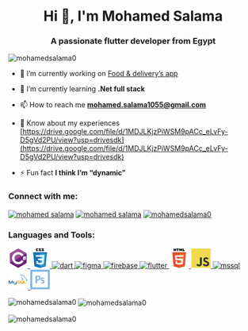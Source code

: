 <h1 align="center">Hi 👋, I'm Mohamed Salama</h1>
<h3 align="center">A passionate flutter developer from Egypt</h3>

<p align="left"> <img src="https://komarev.com/ghpvc/?username=mohamedsalama0&label=Profile%20views&color=0e75b6&style=flat" alt="mohamedsalama0" /> </p>

- 🔭 I’m currently working on [Food & delivery’s app](https://github.com/MohamedSalama0/food_delivery_app)

- 🌱 I’m currently learning **.Net full stack**

- 📫 How to reach me **mohamed.salama1055@gmail.com**

- 📄 Know about my experiences [https://drive.google.com/file/d/1MDJLKjzPiWSM9pACc_eLvFy-D5gVd2PU/view?usp=drivesdk](https://drive.google.com/file/d/1MDJLKjzPiWSM9pACc_eLvFy-D5gVd2PU/view?usp=drivesdk)

- ⚡ Fun fact **I think I’m “dynamic”**

<h3 align="left">Connect with me:</h3>
<p align="left">
<a href="https://linkedin.com/in/mohamed salama" target="blank"><img align="center" src="https://raw.githubusercontent.com/rahuldkjain/github-profile-readme-generator/master/src/images/icons/Social/linked-in-alt.svg" alt="mohamed salama" height="30" width="40" /></a>
<a href="https://fb.com/mohamed salama" target="blank"><img align="center" src="https://raw.githubusercontent.com/rahuldkjain/github-profile-readme-generator/master/src/images/icons/Social/facebook.svg" alt="mohamed salama" height="30" width="40" /></a>
<a href="https://www.leetcode.com/mohamedsalama0" target="blank"><img align="center" src="https://raw.githubusercontent.com/rahuldkjain/github-profile-readme-generator/master/src/images/icons/Social/leet-code.svg" alt="mohamedsalama0" height="30" width="40" /></a>
</p>

<h3 align="left">Languages and Tools:</h3>
<p align="left"> <a href="https://www.w3schools.com/cs/" target="_blank" rel="noreferrer"> <img src="https://raw.githubusercontent.com/devicons/devicon/master/icons/csharp/csharp-original.svg" alt="csharp" width="40" height="40"/> </a> <a href="https://www.w3schools.com/css/" target="_blank" rel="noreferrer"> <img src="https://raw.githubusercontent.com/devicons/devicon/master/icons/css3/css3-original-wordmark.svg" alt="css3" width="40" height="40"/> </a> <a href="https://dart.dev" target="_blank" rel="noreferrer"> <img src="https://www.vectorlogo.zone/logos/dartlang/dartlang-icon.svg" alt="dart" width="40" height="40"/> </a> <a href="https://www.figma.com/" target="_blank" rel="noreferrer"> <img src="https://www.vectorlogo.zone/logos/figma/figma-icon.svg" alt="figma" width="40" height="40"/> </a> <a href="https://firebase.google.com/" target="_blank" rel="noreferrer"> <img src="https://www.vectorlogo.zone/logos/firebase/firebase-icon.svg" alt="firebase" width="40" height="40"/> </a> <a href="https://flutter.dev" target="_blank" rel="noreferrer"> <img src="https://www.vectorlogo.zone/logos/flutterio/flutterio-icon.svg" alt="flutter" width="40" height="40"/> </a> <a href="https://www.w3.org/html/" target="_blank" rel="noreferrer"> <img src="https://raw.githubusercontent.com/devicons/devicon/master/icons/html5/html5-original-wordmark.svg" alt="html5" width="40" height="40"/> </a> <a href="https://developer.mozilla.org/en-US/docs/Web/JavaScript" target="_blank" rel="noreferrer"> <img src="https://raw.githubusercontent.com/devicons/devicon/master/icons/javascript/javascript-original.svg" alt="javascript" width="40" height="40"/> </a> <a href="https://www.microsoft.com/en-us/sql-server" target="_blank" rel="noreferrer"> <img src="https://www.svgrepo.com/show/303229/microsoft-sql-server-logo.svg" alt="mssql" width="40" height="40"/> </a> <a href="https://www.mysql.com/" target="_blank" rel="noreferrer"> <img src="https://raw.githubusercontent.com/devicons/devicon/master/icons/mysql/mysql-original-wordmark.svg" alt="mysql" width="40" height="40"/> </a> <a href="https://www.photoshop.com/en" target="_blank" rel="noreferrer"> <img src="https://raw.githubusercontent.com/devicons/devicon/master/icons/photoshop/photoshop-line.svg" alt="photoshop" width="40" height="40"/> </a> </p>

<p><img align="left" src="https://github-readme-stats.vercel.app/api/top-langs?username=mohamedsalama0&show_icons=true&locale=en&layout=compact" alt="mohamedsalama0" /></p>

<p>&nbsp;<img align="center" src="https://github-readme-stats.vercel.app/api?username=mohamedsalama0&show_icons=true&locale=en" alt="mohamedsalama0" /></p>

<p><img align="center" src="https://github-readme-streak-stats.herokuapp.com/?user=mohamedsalama0&" alt="mohamedsalama0" /></p>
